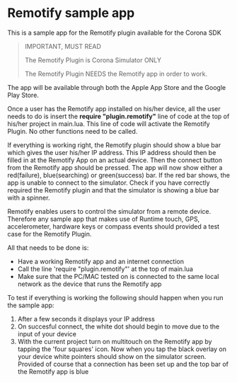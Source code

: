 Remotify sample app
===================

This is a sample app for the Remotify plugin available for the Corona SDK

> IMPORTANT, MUST READ
>
> The Remotify Plugin is Corona Simulator ONLY
>
> The Remotify Plugin NEEDS the Remotify app in order to work.

The app will be available through both the Apple App Store and the Google Play Store.

Once a user has the Remotify app installed on his/her device, all the user needs to do is insert the **require "plugin.remotify"**
line of code at the top of his/her project in main.lua. This line of code will activate the Remotify Plugin. No other functions need to be called.

If everything is working right, the Remotify plugin should show a blue bar which gives the user his/her IP address. This IP address should then be filled in at the Remotify App on an actual device. Then the connect button from the Remotify app should be pressed. The app will now show either a red(failure), blue(searching) or green(success) bar. If the red bar shows, the app is unable to connect to the simulator. Check if you have correctly required the Remotify plugin and that the simulator is showing a blue bar with a spinner.

Remotify enables users to control the simulator from a remote device. Therefore any sample app that makes use of Runtime touch, GPS, accelerometer, hardware keys or compass events should provided a test case for the Remotify Plugin.

All that needs to be done is:

* Have a working Remotify app and an internet connection
* Call the line 'require "plugin.remotify"' at the top of main.lua
* Make sure that the PC/MAC tested on is connected to the same local network as the device that runs the Remotify app


To test if everything is working the following should happen when you run the sample app:

1. After a few seconds it displays your IP address
2. On succesful connect, the white dot should begin to move due to the input of your device
3. With the current project turn on multitouch on the Remotify app by tapping the 'four squares' icon. Now when you tap the black overlay on your device white pointers should show on the simulator screen. Provided of course that a connection has been set up and the top bar of the Remotify app is blue
